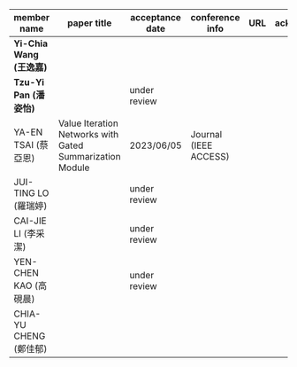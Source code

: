 | member name   | paper title | acceptance date | conference info | URL | acknowledgement |
|---------------|-------------|-----------------|---------------------|-----|-----------------|
| **Yi-Chia Wang (王逸嘉)**  |             |                 |                     |     |                 |
| **Tzu-Yi Pan (潘姿怡)**    ||under review| |     |                 |
| YA-EN TSAI (蔡亞恩) | Value Iteration Networks with Gated Summarization Module | 2023/06/05 | Journal (IEEE ACCESS) |     |                 |
| JUI-TING LO (羅瑞婷)   |             |under review|                     ||                 |
| CAI-JIE LI (李采潔)   |             |under review|                     ||                 |
| YEN-CHEN KAO (高硯晨) |             |under review|                     ||                 |
| CHIA-YU CHENG (鄭佳郁) |             |                 |                     |     |                 |
